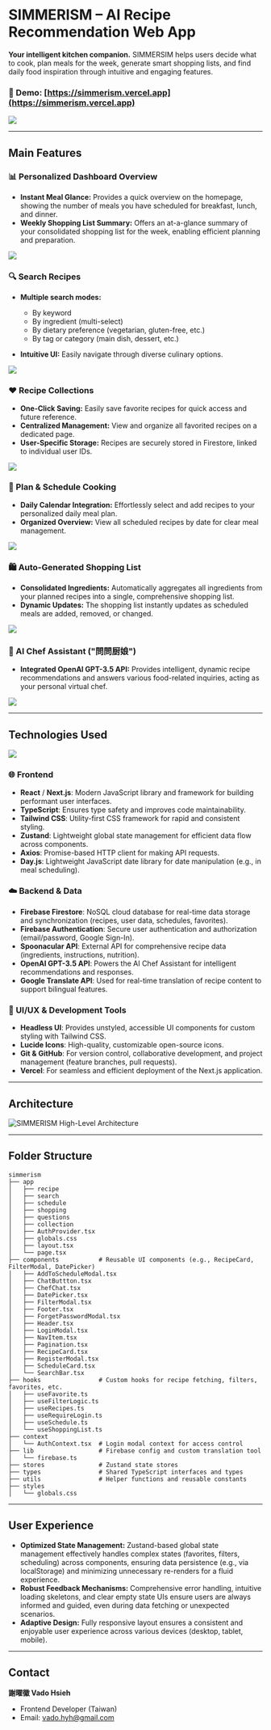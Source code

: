 # SIMMERISM – AI Recipe Recommendation Web App

**Your intelligent kitchen companion.** SIMMERSIM helps users decide what to cook, plan meals for the week, generate smart shopping lists, and find daily food inspiration through intuitive and engaging features.

### 🔗 Demo: [https://simmerism.vercel.app](https://simmerism.vercel.app)
![](https://github.com/VadoHYH/SIMMERISM/blob/main/images/HomePage.png)

---

## Main Features

### 📊 **Personalized Dashboard Overview** 
* **Instant Meal Glance:** Provides a quick overview on the homepage, showing the number of meals you have scheduled for breakfast, lunch, and dinner.
* **Weekly Shopping List Summary:** Offers an at-a-glance summary of your consolidated shopping list for the week, enabling efficient planning and preparation.

![](https://github.com/VadoHYH/SIMMERISM/blob/main/images/HomePage.png)

### 🔍 Search Recipes

* **Multiple search modes:**

  * By keyword
  * By ingredient (multi-select)
  * By dietary preference (vegetarian, gluten-free, etc.)
  * By tag or category (main dish, dessert, etc.)

* **Intuitive UI:** Easily navigate through diverse culinary options.

![](https://github.com/VadoHYH/SIMMERISM/blob/main/images/SearchFeture.gif)

### ❤️ Recipe Collections

* **One-Click Saving:** Easily save favorite recipes for quick access and future reference.
* **Centralized Management:** View and organize all favorited recipes on a dedicated page.
* **User-Specific Storage:** Recipes are securely stored in Firestore, linked to individual user IDs.

![](https://github.com/VadoHYH/SIMMERISM/blob/main/images/CollectionFeture.gif)

### 📅 Plan & Schedule Cooking

* **Daily Calendar Integration:** Effortlessly select and add recipes to your personalized daily meal plan.
* **Organized Overview:** View all scheduled recipes by date for clear meal management.

![](https://github.com/VadoHYH/SIMMERISM/blob/main/images/ScheduleFeture.gif)

### 🛍️ Auto-Generated Shopping List

* **Consolidated Ingredients:** Automatically aggregates all ingredients from your planned recipes into a single, comprehensive shopping list.
* **Dynamic Updates:** The shopping list instantly updates as scheduled meals are added, removed, or changed.

![](https://github.com/VadoHYH/SIMMERISM/blob/main/images/ShoppingListFeture.gif)

### 🤖 AI Chef Assistant ("問問厨娘")

* **Integrated OpenAI GPT-3.5 API:** Provides intelligent, dynamic recipe recommendations and answers various food-related inquiries, acting as your personal virtual chef.

![](https://github.com/VadoHYH/SIMMERISM/blob/main/images/AiChefAssistant.gif)

---

## Technologies Used

![](https://github.com/VadoHYH/SIMMERISM/blob/main/images/TechnologiesUsed.png)

### 🌐 Frontend
* **React** / **Next.js**: Modern JavaScript library and framework for building performant user interfaces.
* **TypeScript**: Ensures type safety and improves code maintainability.
* **Tailwind CSS**: Utility-first CSS framework for rapid and consistent styling.
* **Zustand**: Lightweight global state management for efficient data flow across components.
* **Axios**: Promise-based HTTP client for making API requests.
* **Day.js**: Lightweight JavaScript date library for date manipulation (e.g., in meal scheduling).

### ☁️ Backend & Data
* **Firebase Firestore**: NoSQL cloud database for real-time data storage and synchronization (recipes, user data, schedules, favorites).
* **Firebase Authentication**: Secure user authentication and authorization (email/password, Google Sign-In).
* **Spoonacular API**: External API for comprehensive recipe data (ingredients, instructions, nutrition).
* **OpenAI GPT-3.5 API**: Powers the AI Chef Assistant for intelligent recommendations and responses.
* **Google Translate API**: Used for real-time translation of recipe content to support bilingual features.

### 🎨 UI/UX & Development Tools
* **Headless UI**: Provides unstyled, accessible UI components for custom styling with Tailwind CSS.
* **Lucide Icons**: High-quality, customizable open-source icons.
* **Git & GitHub**: For version control, collaborative development, and project management (feature branches, pull requests).
* **Vercel**: For seamless and efficient deployment of the Next.js application.

---

## Architecture 

![SIMMERISM High-Level Architecture](https://github.com/VadoHYH/simmerism/blob/main/images/HighLevelArchitecture.png)


---

## Folder Structure

```
simmerism
├── app
│   ├── recipe          
│   ├── search           
│   ├── schedule         
│   ├── shopping         
│   ├── questions
│   ├── collection
│   ├── AuthProvider.tsx
│   ├── globals.css
│   ├── layout.tsx  
│   └── page.tsx       
├── components           # Reusable UI components (e.g., RecipeCard, FilterModal, DatePicker)
│   ├── AddToScheduleModal.tsx
│   ├── ChatButtton.tsx
│   ├── ChefChat.tsx
│   ├── DatePicker.tsx
│   ├── FilterModal.tsx
│   ├── Footer.tsx
│   ├── ForgetPasswordModal.tsx
│   ├── Header.tsx
│   ├── LoginModal.tsx
│   ├── NavItem.tsx
│   ├── Pagination.tsx
│   ├── RecipeCard.tsx
│   ├── RegisterModal.tsx
│   ├── ScheduleCard.tsx
│   └── SearchBar.tsx
├── hooks                # Custom hooks for recipe fetching, filters, favorites, etc.
│   ├── useFavorite.ts
│   ├── useFilterLogic.ts
│   ├── useRecipes.ts
│   ├── useRequireLogin.ts
│   ├── useSchedule.ts
│   └── useShoppingList.ts
├── context
│   └── AuthContext.tsx  # Login modal context for access control
├── lib                  # Firebase config and custom translation tool
│   └── firebase.ts
├── stores               # Zustand state stores
├── types                # Shared TypeScript interfaces and types
├── utils                # Helper functions and reusable constants
├── styles
│   └── globals.css
```

---

## User Experience

* **Optimized State Management:** Zustand-based global state management effectively handles complex states (favorites, filters, scheduling) across components, ensuring data persistence (e.g., via localStorage) and minimizing unnecessary re-renders for a fluid experience.
* **Robust Feedback Mechanisms:** Comprehensive error handling, intuitive loading skeletons, and clear empty state UIs ensure users are always informed and guided, even during data fetching or unexpected scenarios.
* **Adaptive Design:** Fully responsive layout ensures a consistent and enjoyable user experience across various devices (desktop, tablet, mobile).

---

## Contact

**謝曜徽 Vado Hsieh**
* Frontend Developer (Taiwan)
* Email: [vado.hyh@gmail.com](mailto:vado.hyh@gmail.com)

